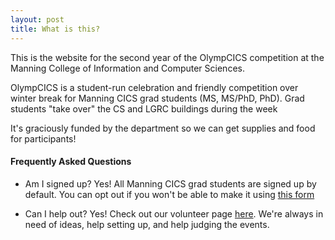 ```yaml
---
layout: post
title: What is this?
---
```


This is the website for the second year of the OlympCICS competition at the Manning College of Information and Computer Sciences.

OlympCICS is a student-run celebration and friendly competition over winter break for Manning CICS grad students (MS, MS/PhD, PhD).  Grad students "take over" the CS and LGRC buildings during the week 

It's graciously funded by the department so we can get supplies and food for participants!

#### Frequently Asked Questions

- Am I signed up?  Yes!  All Manning CICS grad students are signed up by default.  You can opt out if you won't be able to make it using [this form](google.com)

- Can I help out?  Yes!  Check out our volunteer page [here](/volunteer).  We're always in need of ideas, help setting up, and help judging the events.